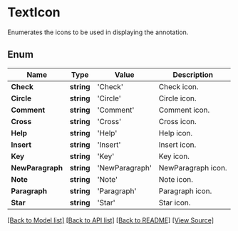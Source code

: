 ﻿# TextIcon
Enumerates the icons to be used in displaying the annotation.

## Enum
Name | Type | Value | Description
------------ | ------------- | ------------- | -------------
**Check** | **string** | 'Check' | Check icon.
**Circle** | **string** | 'Circle' | Circle icon.
**Comment** | **string** | 'Comment' | Comment icon.
**Cross** | **string** | 'Cross' | Cross icon.
**Help** | **string** | 'Help' | Help icon.
**Insert** | **string** | 'Insert' | Insert icon.
**Key** | **string** | 'Key' | Key icon.
**NewParagraph** | **string** | 'NewParagraph' | NewParagraph icon.
**Note** | **string** | 'Note' | Note icon.
**Paragraph** | **string** | 'Paragraph' | Paragraph icon.
**Star** | **string** | 'Star' | Star icon.

[[Back to Model list]](../README.md#documentation-for-models) [[Back to API list]](../README.md#documentation-for-api-endpoints) [[Back to README]](../README.md) [[View Source]](../src/models/textIcon.ts)

